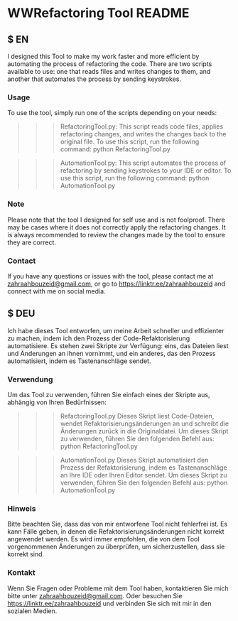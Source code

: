 # WWRefactoring Tool README

## $ EN

I designed this Tool to make my work faster and more efficient by automating the process of refactoring the code.
There are two scripts available to use: one that reads files and writes changes to them, and another that automates the process by sending keystrokes.

### Usage

To use the tool, simply run one of the scripts depending on your needs:

>>> RefactoringTool.py:
This script reads code files, applies refactoring changes, and writes the changes back to the original file.
To use this script, run the following command:
python RefactoringTool.py

>>> AutomationTool.py: 
This script automates the process of refactoring by sending keystrokes to your IDE or editor. To use this script, run the following command:
python AutomationTool.py

### Note

Please note that the tool I designed for self use and is not foolproof.
There may be cases where it does not correctly apply the refactoring changes.
It is always recommended to review the changes made by the tool to ensure they are correct.

### Contact

If you have any questions or issues with the tool, please contact me at zahraahbouzeid@gmail.com,
or go to https://linktr.ee/zahraahbouzeid and connect with me on social media.

## $ DEU

Ich habe dieses Tool entworfen, um meine Arbeit schneller und effizienter zu machen, indem ich den Prozess der Code-Refaktorisierung automatisiere.
Es stehen zwei Skripte zur Verfügung: eins, das Dateien liest und Änderungen an ihnen vornimmt, und ein anderes, das den Prozess automatisiert,
indem es Tastenanschläge sendet.

### Verwendung

Um das Tool zu verwenden, führen Sie einfach eines der Skripte aus, abhängig von Ihren Bedürfnissen:

>>> RefactoringTool.py
Dieses Skript liest Code-Dateien, wendet Refaktorisierungsänderungen an und schreibt die Änderungen zurück in die Originaldatei.
Um dieses Skript zu verwenden, führen Sie den folgenden Befehl aus:
python RefactoringTool.py

>>> AutomationTool.py
Dieses Skript automatisiert den Prozess der Refaktorisierung, indem es Tastenanschläge an Ihre IDE oder Ihren Editor sendet.
Um dieses Skript zu verwenden, führen Sie den folgenden Befehl aus:
python AutomationTool.py

### Hinweis

Bitte beachten Sie, dass das von mir entworfene Tool nicht fehlerfrei ist. Es kann Fälle geben, 
in denen die Refaktorisierungsänderungen nicht korrekt angewendet werden.
Es wird immer empfohlen, die von dem Tool vorgenommenen Änderungen zu überprüfen, um sicherzustellen, dass sie korrekt sind.

### Kontakt

Wenn Sie Fragen oder Probleme mit dem Tool haben, kontaktieren Sie mich bitte unter zahraahbouzeid@gmail.com.
Oder besuchen Sie https://linktr.ee/zahraahbouzeid und verbinden Sie sich mit mir in den sozialen Medien.
